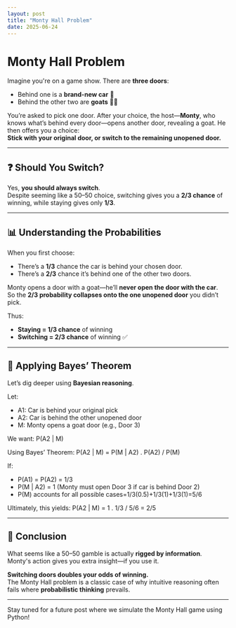 ```yaml
---
layout: post
title: "Monty Hall Problem"
date: 2025-06-24
---
```

# Monty Hall Problem
Imagine you're on a game show. There are **three doors**:

- Behind one is a **brand-new car** 🚗  
- Behind the other two are **goats** 🐐🐐  

You’re asked to pick one door. After your choice, the host—**Monty**, who knows what’s behind every door—opens another door, revealing a goat. He then offers you a choice:  
**Stick with your original door, or switch to the remaining unopened door.**

---

## ❓ Should You Switch?

Yes, **you should always switch**.  
Despite seeming like a 50–50 choice, switching gives you a **2/3 chance** of winning, while staying gives only **1/3**.

---

## 📊 Understanding the Probabilities

When you first choose:
- There’s a **1/3** chance the car is behind your chosen door.
- There’s a **2/3** chance it’s behind one of the other two doors.

Monty opens a door with a goat—he’ll **never open the door with the car**.  
So the **2/3 probability collapses onto the one unopened door** you didn’t pick.

Thus:
- **Staying = 1/3 chance** of winning  
- **Switching = 2/3 chance** of winning ✅

---

## 🧠 Applying Bayes’ Theorem

Let’s dig deeper using **Bayesian reasoning**.

Let:
- A1: Car is behind your original pick  
- A2: Car is behind the other unopened door  
- M: Monty opens a goat door (e.g., Door 3)

We want:  P(A2 | M)

Using Bayes’ Theorem:
    P(A2 | M) = P(M | A2) . P(A2) / P(M)

If:
- P(A1) = P(A2) = 1/3 
- P(M | A2) = 1  (Monty must open Door 3 if car is behind Door 2)
- P(M) accounts for all possible cases=1/3(0.5)+1/3(1)+1/3(1)=5/6

Ultimately, this yields:
    P(A2 | M) = 1 . 1/3 / 5/6 = 2/5

---

## 🎯 Conclusion

What seems like a 50–50 gamble is actually **rigged by information**.  
Monty's action gives you extra insight—if you use it.

**Switching doors doubles your odds of winning.**  
The Monty Hall problem is a classic case of why intuitive reasoning often fails where **probabilistic thinking** prevails.

---

Stay tuned for a future post where we simulate the Monty Hall game using Python!
